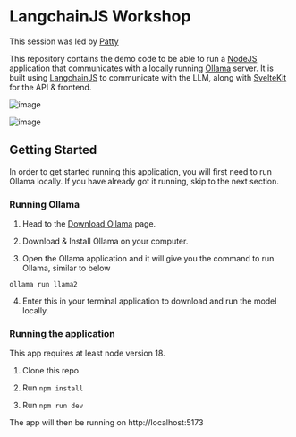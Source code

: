 # LangchainJS Workshop
This session was led by [Patty](https://github.com/pattyneta)

This repository contains the demo code to be able to run a [NodeJS](https://nodejs.org) application that communicates with a locally running [Ollama](https://ollama.ai/) server. It is built using [LangchainJS](https://js.langchain.com/) to communicate with the LLM, along with [SvelteKit](https:/kit.svelte.dev) for the API & frontend.

![image](https://github.com/jouwdan/langchainjs-workshop/assets/76656637/4bc8ac29-3bbf-41f1-a4d8-8f62cbc726dd)

![image](https://github.com/jouwdan/langchainjs-workshop/assets/76656637/335540de-d28a-4723-95ad-68bc01cd9125)

## Getting Started

In order to get started running this application, you will first need to run Ollama locally. If you have already got it running, skip to the next section.

### Running Ollama

1. Head to the [Download Ollama](https://ollama.ai/download) page.

2. Download & Install Ollama on your computer.

3. Open the Ollama application and it will give you the command to run Ollama, similar to below

```
ollama run llama2
```

4. Enter this in your terminal application to download and run the model locally.

### Running the application

This app requires at least node version 18.

1. Clone this repo

2. Run `npm install`

3. Run `npm run dev`

The app will then be running on http://localhost:5173

